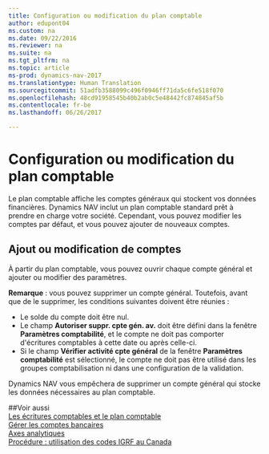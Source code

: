 ```yaml
---
title: Configuration ou modification du plan comptable
author: edupont04
ms.custom: na
ms.date: 09/22/2016
ms.reviewer: na
ms.suite: na
ms.tgt_pltfrm: na
ms.topic: article
ms-prod: dynamics-nav-2017
ms.translationtype: Human Translation
ms.sourcegitcommit: 51adfb3588099c496f0946ff71da5c6fe518f070
ms.openlocfilehash: 48cd91958545b40b2ab0c5e48442fc874845af5b
ms.contentlocale: fr-be
ms.lasthandoff: 06/26/2017

---
```


# <a name="set-up-or-change-the-chart-of-accounts"></a>Configuration ou modification du plan comptable
Le plan comptable affiche les comptes généraux qui stockent vos données financières. Dynamics NAV inclut un plan comptable standard prêt à prendre en charge votre société.
Cependant, vous pouvez modifier les comptes par défaut, et vous pouvez ajouter de nouveaux comptes.  

## <a name="adding-or-changing-accounts"></a>Ajout ou modification de comptes
À partir du plan comptable, vous pouvez ouvrir chaque compte général et ajouter ou modifier des paramètres.

**Remarque** : vous pouvez supprimer un compte général. Toutefois, avant que de le supprimer, les conditions suivantes doivent être réunies :  
- Le solde du compte doit être nul.  
- Le champ **Autoriser suppr. cpte gén. av.** doit être défini dans la fenêtre **Paramètres comptabilité**, et le compte ne doit pas comporter d'écritures comptables à cette date ou après celle-ci.  
- Si le champ **Vérifier activité cpte général** de la fenêtre **Paramètres comptabilité** est sélectionné, le compte ne doit pas être utilisé dans les groupes comptabilisation ni dans une configuration de la validation.  

Dynamics NAV vous empêchera de supprimer un compte général qui stocke les données nécessaires au plan comptable.  

##<a name="see-also"></a>Voir aussi  
[Les écritures comptables et le plan comptable](finance-setup-general-ledger.md)  
[Gérer les comptes bancaires](bank-manage-bank-accounts.md)  
[Axes analytiques](finance-setup-dimensions.md)  
[Procédure : utilisation des codes IGRF au Canada](ca-finance-setup-work-GiFI-codes.md)

